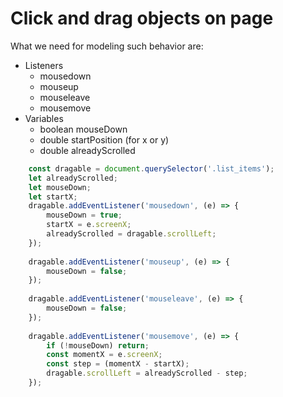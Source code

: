 # Click and drag objects on page

What we need for modeling such behavior are:
 * Listeners
	* mousedown
	* mouseup
	* mouseleave
	* mousemove
 * Variables
	* boolean mouseDown
	* double startPosition (for x or y)
	* double alreadyScrolled
	
```javascript
	const dragable = document.querySelector('.list_items');
	let alreadyScrolled;
	let mouseDown;
	let startX;
	dragable.addEventListener('mousedown', (e) => {
		mouseDown = true;
		startX = e.screenX;
		alreadyScrolled = dragable.scrollLeft;
	});
	
	dragable.addEventListener('mouseup', (e) => {
		mouseDown = false;
	});
	
	dragable.addEventListener('mouseleave', (e) => {
		mouseDown = false;
	});
	
	dragable.addEventListener('mousemove', (e) => {
		if (!mouseDown) return;
		const momentX = e.screenX;
		const step = (momentX - startX);
		dragable.scrollLeft = alreadyScrolled - step;
	});
```

